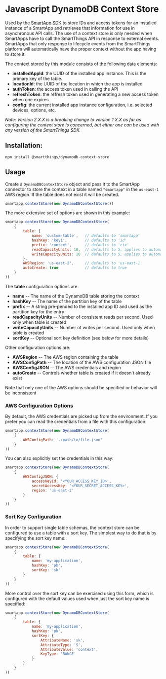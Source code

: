 # Javascript DynamoDB Context Store 

Used by the [SmartApp SDK](https://github.com/SmartThingsCommunity/smartapp-sdk-nodejs) to store IDs and access tokens for an installed instance of a SmartApp
and retrieves that information for use in asynchronous API calls. The use of a context store
is only needed when SmartApps have to call the SmartThings API in response to external
events. SmartApps that only response to lifecycle events from the SmartThings platform
will automatically have the proper context without the app having to store it. 

The context stored by this module consists of the following data elements:

* **installedAppId**: the UUID of the installed app instance. This is the primary key of the table.
* **locationId**: the UUID of the location in which the app is installed
* **authToken**: the access token used in calling the API
* **refreshToken**: the refresh token used in generating a new access token when one expires
* **config**: the current installed app instance configuration, i.e. selected devices, options, etc.

_Note: Version 2.X.X is a breaking change to version 1.X.X as far as configuring the context store is
concerned, but either one can be used with any version of the SmartThings SDK._

## Installation:
```
npm install @smartthings/dynamodb-context-store
```

## Usage

Create a `DynamoDBContextStore` object and pass it to the SmartApp connector to store the context in a table 
named `"smartapp"` in the `us-east-1` AWS region. If the table does not exist it will be created.
```javascript
smartapp.contextStore(new DynamoDBContextStore())
```

The more extensive set of options are shown in this example:
```javascript
smartapp.contextStore(new DynamoDBContextStore(
    {
        table: {
            name: 'custom-table',   // defaults to 'smartapp'
            hashKey: 'key1',        // defaults to 'id'
            prefix: 'context',      // defaults to 'ctx'
            readCapacityUnits: 10,  // defaults to 5, applies to automatic creation only
            writeCapacityUnits: 10  // defaults to 5, applies to automatic creation only
        },
        AWSRegion: 'us-east-2',     // defaults to 'us-east-1'
        autoCreate: true            // defaults to true
    }
))
```

The **table** configuration options are:
* **name** -- The name of the DynamoDB table storing the context
* **hashKey** -- The name of the partition key of the table
* **prefix** -- A string pre-pended to the installed app ID and used as the partition key for the entry
* **readCapacityUnits** -- Number of consistent reads per second. Used only when table is created
* **writeCapacityUnits** -- Number of writes per second. Used only when table is created
* **sortKey** -- Optional sort key definition (see below for more details)

Other configuration options are:
* **AWSRegion** -- The AWS region containing the table
* **AWSConfigPath** -- The location of the AWS configuration JSON file
* **AWSConfigJSON** -- The AWS credentials and region
* **autoCreate** -- Controls whether table is created if it doesn't already exist

Note that only one of the AWS options should be specified or behavior will be inconsistent

### AWS Configuration Options

By default, the AWS credentials are picked up from the environment. If you prefer you can read the credentials
from a file with this configuration:
```javascript
smartapp.contextStore(new DynamoDBContextStore(
    {
        AWSConfigPath: './path/to/file.json'
    }
))
```


You can also explicitly set the credentials in this way:
```javascript
smartapp.contextStore(new DynamoDBContextStore(
    {
        AWSConfigJSON: {
            accessKeyId: '<YOUR_ACCESS_KEY_ID>',
            secretAccessKey: '<YOUR_SECRET_ACCESS_KEY>',
            region: 'us-east-2'
        }
    }
))
````

### Sort Key Configuration
In order to support single table schemas, the context store can be configured to use a table with a sort key.
The simplest way to do that is by specifying the sort key name:
```javascript
smartapp.contextStore(new DynamoDBContextStore(
    {
        table: {
            name: 'my-application',
            hashKey: 'pk', 
            sortKey: 'sk'
        }
    }
))

```
More control over the sort key can be exercised using this form, which is configured with the default values
used when just the sort key name is specified:
```javascript
smartapp.contextStore(new DynamoDBContextStore(
    {
        table: {
            name: 'my-application',
            hashKey: 'pk', 
            sortKey: {
                AttributeName: 'sk',
                AttributeType: 'S',
                AttributeValue: 'context',
                KeyType: 'RANGE'
            }
        }
    }
))

```
